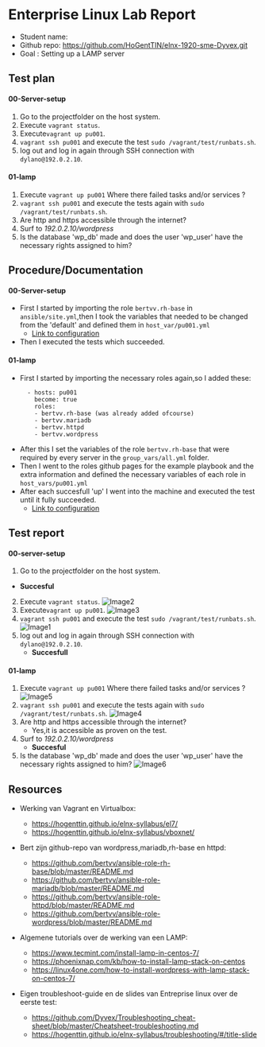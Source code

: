 # Enterprise Linux Lab Report

- Student name: 
- Github repo: <https://github.com/HoGentTIN/elnx-1920-sme-Dyvex.git>
- Goal : Setting up a LAMP server

## Test plan
  #### 00-Server-setup
  1. Go to the projectfolder  on the host system.
  2. Execute `vagrant status`.
  3. Execute`vagrant up pu001`.
  4. `vagrant ssh pu001` and execute the test `sudo /vagrant/test/runbats.sh`.
  5. log out and log in again through SSH connection with `dylano@192.0.2.10`.
  #### 01-lamp
  1. Execute `vagrant up pu001` Where there failed tasks and/or services ?
  2. `vagrant ssh pu001` and execute the tests again with `sudo /vagrant/test/runbats.sh`.
  3. Are http and https accessible through the internet?
  4. Surf to *192.0.2.10/wordpress*
  5. Is the database 'wp_db' made and does the user 'wp_user' have the necessary rights assigned to him?
  
## Procedure/Documentation
   #### 00-Server-setup
   - First I started by importing the role `bertvv.rh-base` in `ansible/site.yml`,then I took the variables that needed to be changed from the 'default' and defined them in `host_var/pu001.yml`
      * [Link to configuration](https://github.com/HoGentTIN/elnx-1920-sme-Dyvex/blob/master/ansible/host_vars/pu001.yml)
   - Then I executed the tests which succeeded.
   #### 01-lamp
   - First I started by importing the necessary roles again,so I added these:
      ```
        - hosts: pu001
          become: true
          roles: 
          - bertvv.rh-base (was already added ofcourse)
          - bertvv.mariadb
          - bertvv.httpd
          - bertvv.wordpress
      ```
   - After this I set the variables of the role `bertvv.rh-base` that were required by every server in the `group_vars/all.yml` folder.
   - Then I went to the roles github pages for the example playbook and the extra information and defined the necessary variables of each role in `host_vars/pu001.yml`
   - After each succesfull 'up' I went into the machine and executed the test until it fully succeeded.
      * [Link to configuration](https://github.com/HoGentTIN/elnx-1920-sme-Dyvex/blob/master/ansible/host_vars/pu001.yml)
      
## Test report
#### 00-server-setup
1. Go to the projectfolder  on the host system.
  * **Succesful**
2. Execute `vagrant status`.
  ![Image2](https://github.com/HoGentTIN/elnx-1920-sme-Dyvex/blob/master/report/Images/pu001/Uitvoering_vagrantstatus.png)
3. Execute`vagrant up pu001`.
  ![Image3](https://github.com/HoGentTIN/elnx-1920-sme-Dyvex/blob/master/report/Images/pu001/Uitvoering_vagrantup.png)
4. `vagrant ssh pu001` and execute the test `sudo /vagrant/test/runbats.sh`.
  ![Image1](https://github.com/HoGentTIN/elnx-1920-sme-Dyvex/blob/master/report/Images/pu001/00-runbats.png)
5. log out and log in again through SSH connection with `dylano@192.0.2.10`.
    * **Succesfull**
#### 01-lamp
1. Execute `vagrant up pu001` Where there failed tasks and/or services ?
  ![Image5](https://github.com/HoGentTIN/elnx-1920-sme-Dyvex/blob/master/report/Images/pu001/vagrantup.png)
2. `vagrant ssh pu001` and execute the tests again with `sudo /vagrant/test/runbats.sh`.
  ![Image4](https://github.com/HoGentTIN/elnx-1920-sme-Dyvex/blob/master/report/Images/pu001/01-Lamp_runbats.png)
3. Are http and https accessible through the internet?
    * Yes,it is accessible as proven on the test.
4. Surf to *192.0.2.10/wordpress*
    * **Succesful**
5. Is the database 'wp_db' made and does the user 'wp_user' have the necessary rights assigned to him?
  ![Image6](https://github.com/HoGentTIN/elnx-1920-sme-Dyvex/blob/master/report/Images/pu001/testDB.png)
## Resources
* Werking van Vagrant en Virtualbox:
    - https://hogenttin.github.io/elnx-syllabus/el7/
    - https://hogenttin.github.io/elnx-syllabus/vboxnet/

* Bert zijn github-repo van wordpress,mariadb,rh-base en httpd:
    - https://github.com/bertvv/ansible-role-rh-base/blob/master/README.md
    - https://github.com/bertvv/ansible-role-mariadb/blob/master/README.md
    - https://github.com/bertvv/ansible-role-httpd/blob/master/README.md
    - https://github.com/bertvv/ansible-role-wordpress/blob/master/README.md

* Algemene tutorials over de werking van een LAMP:
    - https://www.tecmint.com/install-lamp-in-centos-7/
    - https://phoenixnap.com/kb/how-to-install-lamp-stack-on-centos
    - https://linux4one.com/how-to-install-wordpress-with-lamp-stack-on-centos-7/

* Eigen troubleshoot-guide en de slides van Entreprise linux over de eerste test:
    - https://github.com/Dyvex/Troubleshooting_cheat-sheet/blob/master/Cheatsheet-troubleshooting.md
    - https://hogenttin.github.io/elnx-syllabus/troubleshooting/#/title-slide

